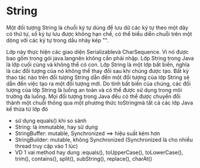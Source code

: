 # String

Một đối tượng String là chuỗi ký tự dùng để lưu dữ các ký tự theo một dãy có thứ tự, số ký tự lưu được không hạn chế, có thể biểu diễn chuỗi trên một dòng với các ký tự trong dấu nháy kép "".

Lớp này thực hiện các giao diện Serializablevà CharSequence. Vì nó được bao gồm trong gói java.langnên không cần phải nhập.
Lớp String trong Java là lớp cuối cùng và không thể có con.
Lớp String là một lớp bất biến, nghĩa là các đối tượng của nó không thể thay đổi sau khi chúng được tạo. Bất kỳ thao tác nào trên đối tượng String dẫn đến một đối tượng của lớp String sẽ dẫn đến việc tạo ra một đối tượng mới.
Do tính bất biến của chúng, các đối tượng của lớp String là luồng an toàn và có thể được sử dụng trong môi trường đa luồng.
Mọi đối tượng trong Java đều có thể được chuyển đổi thành một chuỗi thông qua một phương thức toStringmà tất cả các lớp Java kế thừa từ lớp đó
- sử dụng equals() khi so sánh
- String: là immutable, hay sử dụng
- StringBuffer: mutable, Synchronized ==> hiệu suất kém hơn
- StringBuilder: mutable, không Synchronized (Synchronized là cho nhiều thread truy cập vào 1 lúc)
- VD 1 vai method hay dung :equals(), toUpperCase(), toLowerCase(), trim(), contains(), split(), subString(), replace(), charAt()

